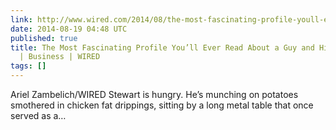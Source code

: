 ```yaml
---
link: http://www.wired.com/2014/08/the-most-fascinating-profile-youll-ever-read-about-a-guy-and-his-boring-startup/
date: 2014-08-19 04:48 UTC
published: true
title: The Most Fascinating Profile You’ll Ever Read About a Guy and His Boring Startup
  | Business | WIRED
tags: []
---
```


Ariel Zambelich/WIRED
Stewart is hungry. He’s munching on potatoes smothered in chicken fat drippings, sitting by a long metal table that once served as a…
